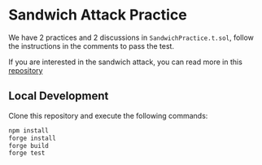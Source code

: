 # Sandwich Attack Practice

We have 2 practices and 2 discussions in `SandwichPractice.t.sol`, follow the instructions in the comments to pass the test.

If you are interested in the sandwich attack, you can read more in this [repository](https://github.com/libevm/subway)

## Local Development

Clone this repository and execute the following commands:

```bash
npm install
forge install
forge build
forge test
```

